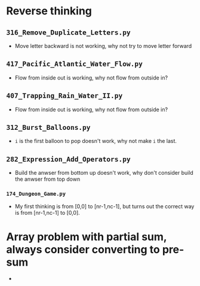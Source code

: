 
# Reverse thinking

## `316_Remove_Duplicate_Letters.py`

* Move letter backward is not working, why not try to move letter forward

## `417_Pacific_Atlantic_Water_Flow.py`

* Flow from inside out is working, why not flow from outside in?

## `407_Trapping_Rain_Water_II.py`

* Flow from inside out is working, why not flow from outside in?

## `312_Burst_Balloons.py`

* `i` is the first balloon to pop doesn't work, why not make `i` the last.

## `282_Expression_Add_Operators.py`

* Build the anwser from bottom up doesn't work, why don't consider
  build the anwser from top down

### `174_Dungeon_Game.py`

* My first thinking is from [0,0] to [nr-1,nc-1], but turns out the correct way is
  from [nr-1,nc-1] to [0,0].

# Array problem with partial sum, always consider converting to pre-sum

*
